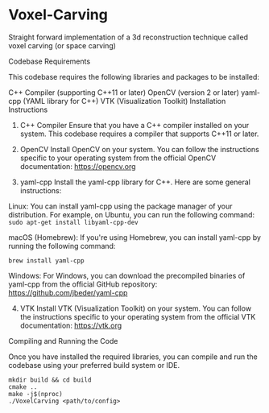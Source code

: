 Voxel-Carving
=============

Straight forward implementation of a 3d reconstruction technique called voxel carving (or space carving)

Codebase Requirements

This codebase requires the following libraries and packages to be installed:

C++ Compiler (supporting C++11 or later)
OpenCV (version 2 or later)
yaml-cpp (YAML library for C++)
VTK (Visualization Toolkit)
Installation Instructions

1. C++ Compiler
Ensure that you have a C++ compiler installed on your system. This codebase requires a compiler that supports C++11 or later.

2. OpenCV
Install OpenCV on your system. You can follow the instructions specific to your operating system from the official OpenCV documentation: <https://opencv.org>

3. yaml-cpp
Install the yaml-cpp library for C++. Here are some general instructions:

Linux: You can install yaml-cpp using the package manager of your distribution. For example, on Ubuntu, you can run the following command:
`sudo apt-get install libyaml-cpp-dev`

macOS (Homebrew): If you're using Homebrew, you can install yaml-cpp by running the following command:

`brew install yaml-cpp`

Windows: For Windows, you can download the precompiled binaries of yaml-cpp from the official GitHub repository: <https://github.com/jbeder/yaml-cpp>

4. VTK
Install VTK (Visualization Toolkit) on your system. You can follow the instructions specific to your operating system from the official VTK documentation: <https://vtk.org>

Compiling and Running the Code

Once you have installed the required libraries, you can compile and run the codebase using your preferred build system or IDE.


```
mkdir build && cd build
cmake ..
make -j$(nproc)
./VoxelCarving <path/to/config>
```